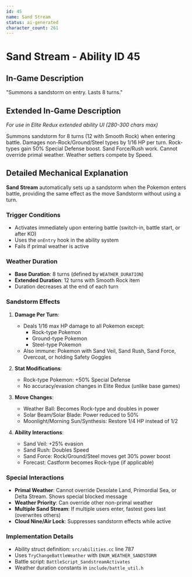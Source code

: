 ```yaml
---
id: 45
name: Sand Stream
status: ai-generated
character_count: 261
---
```


# Sand Stream - Ability ID 45

## In-Game Description
"Summons a sandstorm on entry. Lasts 8 turns."

## Extended In-Game Description
*For use in Elite Redux extended ability UI (280-300 chars max)*

Summons sandstorm for 8 turns (12 with Smooth Rock) when entering battle. Damages non-Rock/Ground/Steel types by 1/16 HP per turn. Rock-types gain 50% Special Defense boost. Sand Force/Rush work. Cannot override primal weather. Weather setters compete by Speed.

## Detailed Mechanical Explanation
**Sand Stream** automatically sets up a sandstorm when the Pokemon enters battle, providing the same effect as the move Sandstorm without using a turn.

### Trigger Conditions
- Activates immediately upon entering battle (switch-in, battle start, or after KO)
- Uses the `onEntry` hook in the ability system
- Fails if primal weather is active

### Weather Duration
- **Base Duration**: 8 turns (defined by `WEATHER_DURATION`)
- **Extended Duration**: 12 turns with Smooth Rock item
- Duration decreases at the end of each turn

### Sandstorm Effects
1. **Damage Per Turn**:
   - Deals 1/16 max HP damage to all Pokemon except:
     - Rock-type Pokemon
     - Ground-type Pokemon
     - Steel-type Pokemon
   - Also immune: Pokemon with Sand Veil, Sand Rush, Sand Force, Overcoat, or holding Safety Goggles

2. **Stat Modifications**:
   - Rock-type Pokemon: +50% Special Defense
   - No accuracy/evasion changes in Elite Redux (unlike base games)

3. **Move Changes**:
   - Weather Ball: Becomes Rock-type and doubles in power
   - Solar Beam/Solar Blade: Power reduced to 50%
   - Moonlight/Morning Sun/Synthesis: Restore 1/4 HP instead of 1/2

4. **Ability Interactions**:
   - Sand Veil: +25% evasion
   - Sand Rush: Doubles Speed
   - Sand Force: Rock/Ground/Steel moves get 30% power boost
   - Forecast: Castform becomes Rock-type (if applicable)

### Special Interactions
- **Primal Weather**: Cannot override Desolate Land, Primordial Sea, or Delta Stream. Shows special blocked message
- **Weather Priority**: Can override other non-primal weather
- **Multiple Sand Stream**: If multiple users enter, fastest goes last (overwrites others)
- **Cloud Nine/Air Lock**: Suppresses sandstorm effects while active

### Implementation Details
- Ability struct definition: `src/abilities.cc` line 787
- Uses `TryChangeBattleWeather` with `ENUM_WEATHER_SANDSTORM`
- Battle script: `BattleScript_SandstreamActivates`
- Weather duration constants in `include/battle_util.h`
